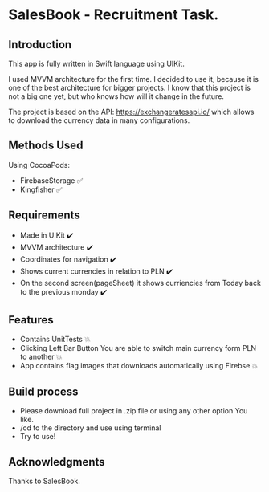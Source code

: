 # SalesBook - Recruitment Task.

## Introduction
This app is fully written in Swift language using UIKit. 

I used MVVM architecture for the first time. I decided to use it, because it is one of the best architecture for bigger projects. I know that this project is not a big one yet, but who knows how will it change in the future. 

The project is based on the API: https://exchangeratesapi.io/ which allows to download the currency data in many configurations.

## Methods Used
Using CocoaPods:
  * FirebaseStorage :white_check_mark:
  * Kingfisher :white_check_mark:
  
## Requirements
  * Made in UIKit :heavy_check_mark:
  * MVVM architecture :heavy_check_mark:
  * Coordinates for navigation :heavy_check_mark:
  * Shows current currencies in relation to PLN :heavy_check_mark:
  * On the second screen(pageSheet) it shows curriencies from Today back to the previous monday :heavy_check_mark:
  
## Features
  * Contains UnitTests :boom:
  * Clicking Left Bar Button You are able to switch main currency form PLN to another :boom:
  * App contains flag images that downloads automatically using Firebse :boom:

## Build process
* Please download full project in .zip file or using any other option You like.
* /cd to the directory and use <pod install> using terminal
* Try to use! 

## Acknowledgments
Thanks to SalesBook. 
